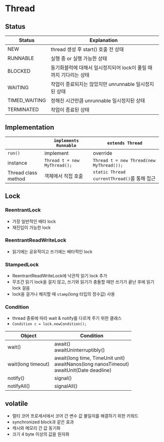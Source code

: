 # Thread

## Status

|Status|Explanation|
|--|--|
|NEW|thread 생성 후 start() 호출 전 상태|
|RUNNABLE|실행 중 or 실행 가능한 상태|
|BLOCKED|동기화블럭에 대해서 일시정지되어 lock이 풀릴 때까지 기다리는 상태|
|WAITING|작업이 종료되지는 않았지만 unrunnable 일시정지된 상태|
|TIMED_WAITING|정해진 시간만큼 unrunnable 일시정지된 상태|
|TERMINATED|작업이 종료된 상태|

## Implementation

||`implements Runnable`|`extends Thread`|
|--|--|--|
|`run()`|implement|override|
|instance|`Thread t = new MyThread();`|`Thread t = new Thread(new MyThread());`|
|Thread class method|객체에서 직접 호출|`static Thread currentThread()`를 통해 접근|

## Lock

### ReentrantLock
- 가장 일반적인 배타 lock
- 재진입이 가능한 lock

### ReentrantReadWriteLock
- 읽기에는 공유적이고 쓰기에는 배타적인 lock

### StampedLock
- ReentrantReadWriteLock에 낙관적 읽기 lock 추가
- 무조건 읽기 lock을 걸지 않고, 쓰기와 읽기가 충돌할 때만 쓰기가 끝난 후에 읽기 lock 걸음
- lock을 걸거나 해지할 때 `stamp`(long 타입의 정수값) 사용

### Condition
- thread 종류에 따라 wait & notify를 다르게 주기 위한 클래스
- `Condition c = lock.newCondition();`

|Object|Condition|
|--|--|
|wait()|await()<br>awaitUninterruptibly()|
|wait(long timeout)|await(long time, TimeUnit unit)<br>awaitNanos(long nanosTimeout)<br>awaitUnit(Date deadline)|
|notify()|signal()|
|notifyAll()|signalAll()|

## volatile
- 멀티 코어 프로세서에서 코어 간 변수 값 불일치를 해결하기 위한 키워드
- synchronized block과 같은 효과
- 캐시와 메모리 간 값 동기화
- 크기 4 byte 이상의 값을 원자화
